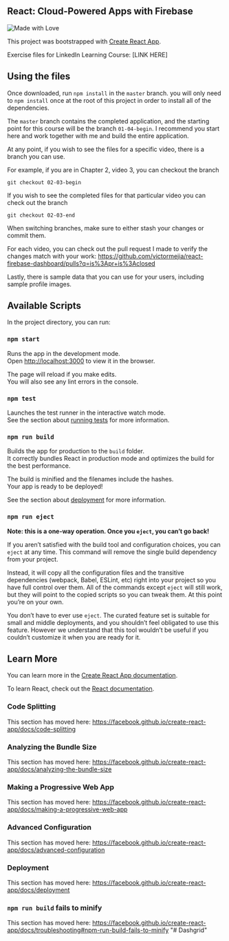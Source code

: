 ## React: Cloud-Powered Apps with Firebase

![Made with Love](https://img.shields.io/badge/made_with-♥-ff69b4.svg)

This project was bootstrapped with [Create React App](https://github.com/facebook/create-react-app).

Exercise files for LinkedIn Learning Course: [LINK HERE]

## Using the files

Once downloaded, run `npm install` in the `master` branch. you will only need to `npm install` once at the root of this project in order to install all of the dependencies.

The `master` branch contains the completed application, and the starting point for this course will be the branch `01-04-begin`. I recommend you start here and work together with me and build the entire application.

At any point, if you wish to see the files for a specific video, there is a branch you can use.

For example, if you are in Chapter 2, video 3, you can checkout the branch

```
git checkout 02-03-begin
```

If you wish to see the completed files for that particular video you can check out the branch

```
git checkout 02-03-end
```

When switching branches, make sure to either stash your changes or commit them.

For each video, you can check out the pull request I made to verify the changes match with your work: https://github.com/victormejia/react-firebase-dashboard/pulls?q=is%3Apr+is%3Aclosed

Lastly, there is sample data that you can use for your users, including sample profile images.

## Available Scripts

In the project directory, you can run:

### `npm start`

Runs the app in the development mode.<br />
Open [http://localhost:3000](http://localhost:3000) to view it in the browser.

The page will reload if you make edits.<br />
You will also see any lint errors in the console.

### `npm test`

Launches the test runner in the interactive watch mode.<br />
See the section about [running tests](https://facebook.github.io/create-react-app/docs/running-tests) for more information.

### `npm run build`

Builds the app for production to the `build` folder.<br />
It correctly bundles React in production mode and optimizes the build for the best performance.

The build is minified and the filenames include the hashes.<br />
Your app is ready to be deployed!

See the section about [deployment](https://facebook.github.io/create-react-app/docs/deployment) for more information.

### `npm run eject`

**Note: this is a one-way operation. Once you `eject`, you can’t go back!**

If you aren’t satisfied with the build tool and configuration choices, you can `eject` at any time. This command will remove the single build dependency from your project.

Instead, it will copy all the configuration files and the transitive dependencies (webpack, Babel, ESLint, etc) right into your project so you have full control over them. All of the commands except `eject` will still work, but they will point to the copied scripts so you can tweak them. At this point you’re on your own.

You don’t have to ever use `eject`. The curated feature set is suitable for small and middle deployments, and you shouldn’t feel obligated to use this feature. However we understand that this tool wouldn’t be useful if you couldn’t customize it when you are ready for it.

## Learn More

You can learn more in the [Create React App documentation](https://facebook.github.io/create-react-app/docs/getting-started).

To learn React, check out the [React documentation](https://reactjs.org/).

### Code Splitting

This section has moved here: https://facebook.github.io/create-react-app/docs/code-splitting

### Analyzing the Bundle Size

This section has moved here: https://facebook.github.io/create-react-app/docs/analyzing-the-bundle-size

### Making a Progressive Web App

This section has moved here: https://facebook.github.io/create-react-app/docs/making-a-progressive-web-app

### Advanced Configuration

This section has moved here: https://facebook.github.io/create-react-app/docs/advanced-configuration

### Deployment

This section has moved here: https://facebook.github.io/create-react-app/docs/deployment

### `npm run build` fails to minify

This section has moved here: https://facebook.github.io/create-react-app/docs/troubleshooting#npm-run-build-fails-to-minify
"# Dashgrid" 
